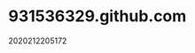 # 931536329.github.com
<!DOCTYPE html>
<html>
<head>
	<meta charset="utf-8">
	<meta name="viewport" content="width=device-width, initial-scale=1">
	<title></title>
</head>
<body>
	<p>2020212205172</p>
</body>
</html>
